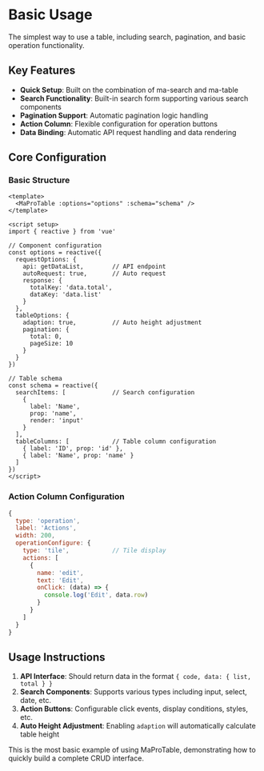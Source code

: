 # Basic Usage

The simplest way to use a table, including search, pagination, and basic operation functionality.

<DemoPreview dir="demos/ma-pro-table-examples/basic" />

## Key Features

- **Quick Setup**: Built on the combination of ma-search and ma-table
- **Search Functionality**: Built-in search form supporting various search components
- **Pagination Support**: Automatic pagination logic handling
- **Action Column**: Flexible configuration for operation buttons
- **Data Binding**: Automatic API request handling and data rendering

## Core Configuration

### Basic Structure
```vue
<template>
  <MaProTable :options="options" :schema="schema" />
</template>

<script setup>
import { reactive } from 'vue'

// Component configuration
const options = reactive({
  requestOptions: {
    api: getDataList,        // API endpoint
    autoRequest: true,       // Auto request
    response: {
      totalKey: 'data.total',
      dataKey: 'data.list'
    }
  },
  tableOptions: {
    adaption: true,          // Auto height adjustment
    pagination: {
      total: 0,
      pageSize: 10
    }
  }
})

// Table schema
const schema = reactive({
  searchItems: [             // Search configuration
    {
      label: 'Name',
      prop: 'name',
      render: 'input'
    }
  ],
  tableColumns: [            // Table column configuration
    { label: 'ID', prop: 'id' },
    { label: 'Name', prop: 'name' }
  ]
})
</script>
```

### Action Column Configuration
```javascript
{
  type: 'operation',
  label: 'Actions',
  width: 200,
  operationConfigure: {
    type: 'tile',            // Tile display
    actions: [
      {
        name: 'edit',
        text: 'Edit',
        onClick: (data) => {
          console.log('Edit', data.row)
        }
      }
    ]
  }
}
```

## Usage Instructions

1. **API Interface**: Should return data in the format `{ code, data: { list, total } }`
2. **Search Components**: Supports various types including input, select, date, etc.
3. **Action Buttons**: Configurable click events, display conditions, styles, etc.
4. **Auto Height Adjustment**: Enabling `adaption` will automatically calculate table height

This is the most basic example of using MaProTable, demonstrating how to quickly build a complete CRUD interface.